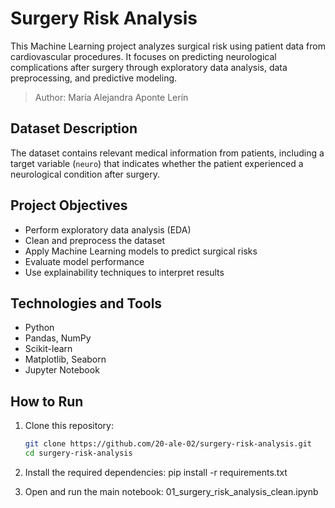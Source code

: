 # Surgery Risk Analysis

This Machine Learning project analyzes surgical risk using patient data from cardiovascular procedures. It focuses on predicting neurological complications after surgery through exploratory data analysis, data preprocessing, and predictive modeling.

> Author: María Alejandra Aponte Lerín

## Dataset Description

The dataset contains relevant medical information from patients, including a target variable (`neuro`) that indicates whether the patient experienced a neurological condition after surgery.

## Project Objectives

- Perform exploratory data analysis (EDA)
- Clean and preprocess the dataset
- Apply Machine Learning models to predict surgical risks
- Evaluate model performance
- Use explainability techniques to interpret results

## Technologies and Tools

- Python
- Pandas, NumPy
- Scikit-learn
- Matplotlib, Seaborn
- Jupyter Notebook

## How to Run

1. Clone this repository:
   ```bash
   git clone https://github.com/20-ale-02/surgery-risk-analysis.git
   cd surgery-risk-analysis

2. Install the required dependencies:
   pip install -r requirements.txt
   
4. Open and run the main notebook:
   01_surgery_risk_analysis_clean.ipynb

